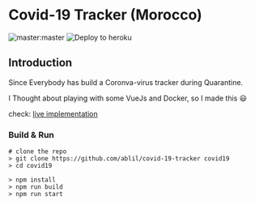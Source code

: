 # Covid-19 Tracker (Morocco)

![master:master](https://github.com/ablil/covid-19-tracker/workflows/CI/badge.svg?branch=master)
![Deploy to heroku](https://github.com/ablil/covid-19-tracker/workflows/Deploy%20to%20heroku/badge.svg)

## Introduction

Since Everybody has build a Coronva-virus tracker during Quarantine.

I Thought about playing with some VueJs and Docker, so I made this :smiley:

check: [live implementation](https://covid-tracker-morocco.herokuapp.com/)

### Build & Run

```
# clone the repo
> git clone https://github.com/ablil/covid-19-tracker covid19
> cd covid19

> npm install
> npm run build
> npm run start
```
